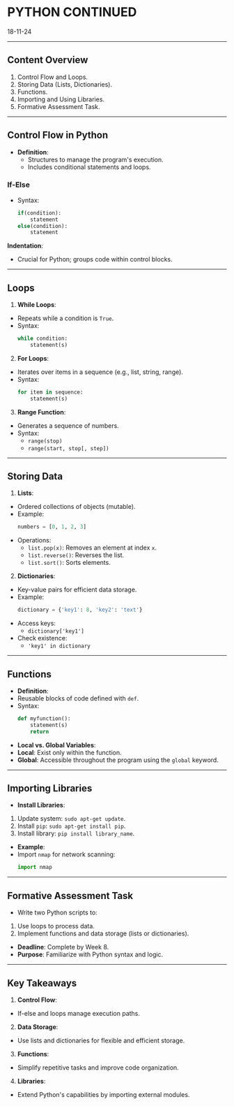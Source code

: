 # PYTHON CONTINUED
18-11-24

---

## Content Overview
1. Control Flow and Loops.
2. Storing Data (Lists, Dictionaries).
3. Functions.
4. Importing and Using Libraries.
5. Formative Assessment Task.

---

## Control Flow in Python
- **Definition**:
  - Structures to manage the program's execution.
  - Includes conditional statements and loops.

### If-Else
- Syntax:
    ```python
    if(condition):
        statement
    else(condition):
        statement
    ```
 **Indentation**:
- Crucial for Python; groups code within control blocks.

---

## Loops
1. **While Loops**:
 - Repeats while a condition is `True`.
 - Syntax:
   ```python
   while condition:
       statement(s)
   ```
2. **For Loops**:
 - Iterates over items in a sequence (e.g., list, string, range).
 - Syntax:
   ```python
   for item in sequence:
       statement(s)
   ```
3. **Range Function**:
 - Generates a sequence of numbers.
 - Syntax:
   - `range(stop)`
   - `range(start, stop[, step])`

---

## Storing Data
1. **Lists**:
 - Ordered collections of objects (mutable).
 - Example:
   ```python
   numbers = [0, 1, 2, 3]
   ```
 - Operations:
   - `list.pop(x)`: Removes an element at index `x`.
   - `list.reverse()`: Reverses the list.
   - `list.sort()`: Sorts elements.

2. **Dictionaries**:
 - Key-value pairs for efficient data storage.
 - Example:
   ```python
   dictionary = {'key1': 8, 'key2': 'text'}
   ```
 - Access keys:
   - `dictionary['key1']`
 - Check existence:
   - `'key1' in dictionary`

---

## Functions
- **Definition**:
- Reusable blocks of code defined with `def`.
- Syntax:
  ```python
  def myfunction():
      statement(s)
      return
  ```
- **Local vs. Global Variables**:
- **Local**: Exist only within the function.
- **Global**: Accessible throughout the program using the `global` keyword.

---

## Importing Libraries
- **Install Libraries**:
1. Update system: `sudo apt-get update`.
2. Install `pip`: `sudo apt-get install pip`.
3. Install library: `pip install library_name`.
- **Example**:
- Import `nmap` for network scanning:
  ```python
  import nmap
  ```

---

## Formative Assessment Task
- Write two Python scripts to:
1. Use loops to process data.
2. Implement functions and data storage (lists or dictionaries).
- **Deadline**: Complete by Week 8.
- **Purpose**: Familiarize with Python syntax and logic.

---

## Key Takeaways
1. **Control Flow**:
 - If-else and loops manage execution paths.
2. **Data Storage**:
 - Use lists and dictionaries for flexible and efficient storage.
3. **Functions**:
 - Simplify repetitive tasks and improve code organization.
4. **Libraries**:
 - Extend Python's capabilities by importing external modules.